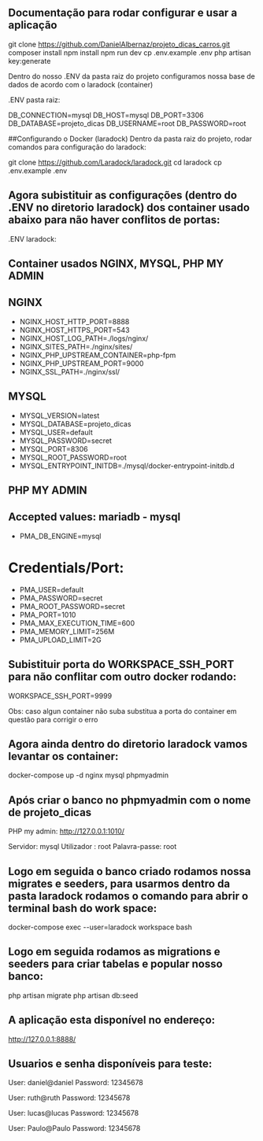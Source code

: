 ## Documentação para rodar configurar e usar a aplicação

git clone https://github.com/DanielAlbernaz/projeto_dicas_carros.git
composer install
npm install
npm run dev
cp .env.example .env
php artisan key:generate

Dentro do nosso .ENV da pasta raiz do projeto configuramos nossa base de dados de acordo com o laradock (container)

.ENV pasta raiz:

DB_CONNECTION=mysql
DB_HOST=mysql
DB_PORT=3306
DB_DATABASE=projeto_dicas
DB_USERNAME=root
DB_PASSWORD=root

##Configurando o Docker (laradock)
Dentro da pasta raiz do projeto, rodar comandos para configuração do laradock:

git clone https://github.com/Laradock/laradock.git
cd laradock
cp .env.example .env

## Agora subistituir as configurações (dentro do .ENV no diretorio laradock) dos container usado abaixo para não haver conflitos de portas:

.ENV laradock:

## Container usados NGINX, MYSQL, PHP MY ADMIN
## NGINX 

- NGINX_HOST_HTTP_PORT=8888
- NGINX_HOST_HTTPS_PORT=543
- NGINX_HOST_LOG_PATH=./logs/nginx/
- NGINX_SITES_PATH=./nginx/sites/
- NGINX_PHP_UPSTREAM_CONTAINER=php-fpm
- NGINX_PHP_UPSTREAM_PORT=9000
- NGINX_SSL_PATH=./nginx/ssl/

## MYSQL 

- MYSQL_VERSION=latest
- MYSQL_DATABASE=projeto_dicas
- MYSQL_USER=default
- MYSQL_PASSWORD=secret
- MYSQL_PORT=8306
- MYSQL_ROOT_PASSWORD=root
- MYSQL_ENTRYPOINT_INITDB=./mysql/docker-entrypoint-initdb.d

## PHP MY ADMIN 

## Accepted values: mariadb - mysql

- PMA_DB_ENGINE=mysql

# Credentials/Port:

- PMA_USER=default
- PMA_PASSWORD=secret
- PMA_ROOT_PASSWORD=secret
- PMA_PORT=1010
- PMA_MAX_EXECUTION_TIME=600
- PMA_MEMORY_LIMIT=256M
- PMA_UPLOAD_LIMIT=2G

## Subistituir porta do WORKSPACE_SSH_PORT para não conflitar com outro docker rodando:

WORKSPACE_SSH_PORT=9999

Obs: caso algun container não suba substitua a porta do container em questão para corrigir o erro

## Agora ainda dentro do diretorio laradock vamos levantar os container: 

docker-compose up -d nginx mysql phpmyadmin 

## Após criar o banco no phpmyadmin com o nome de projeto_dicas

PHP my admin: http://127.0.0.1:1010/

Servidor: mysql
Utilizador : root
Palavra-passe: root

## Logo em seguida o banco criado rodamos nossa migrates e seeders, para usarmos dentro da pasta laradock rodamos o comando para abrir o terminal bash do work space:

docker-compose exec --user=laradock workspace bash

## Logo em seguida rodamos as migrations e seeders para criar tabelas e popular nosso banco:

php artisan migrate 
php artisan db:seed

## A aplicação esta disponível no endereço: 

http://127.0.0.1:8888/

## Usuarios e senha disponíveis para teste:

User: daniel@daniel
Password: 12345678

User: ruth@ruth
Password: 12345678

User: lucas@lucas
Password: 12345678

User: Paulo@Paulo
Password: 12345678



